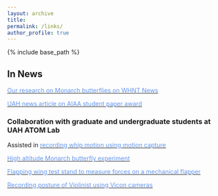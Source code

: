 ```yaml
---
layout: archive
title: 
permalink: /links/
author_profile: true
---
```

{% include base_path %}

## In News

[<span style="color:CornflowerBlue">Our research on Monarch butterflies on WHNT News</span>](https://whnt.com/taking-action/defending-america/learning-how-to-fly-like-a-monarch-butterfly/)

[<span style="color:CornflowerBlue">UAH news article on AIAA student paper award</span>](https://www.uah.edu/eng/departments/mae/news/14646-undulating-flight-saves-monarchs-energy-says-award-winning-study-with-drone-implications)

### Collaboration with graduate and undergraduate students at UAH ATOM Lab

Assisted in [<span style="color:CornflowerBlue">recording whip motion using motion capture</span>](https://www.youtube.com/watch?v=3HABgm-UUi0)

[<span style="color:CornflowerBlue">High altitude Monarch butterfly experiment </span>](https://uah.contentdm.oclc.org/digital/collection/p16608coll25/id/261/)

[<span style="color:CornflowerBlue">Flapping wing test stand to measure forces on a mechanical flapper </span>](https://cdm16608.contentdm.oclc.org/digital/collection/p16608coll25/id/337/)

[<span style="color:CornflowerBlue">Recording posture of Violinist using Vicon cameras</span>](https://cdm16608.contentdm.oclc.org/digital/collection/p16608coll24/id/334/)


<br />
